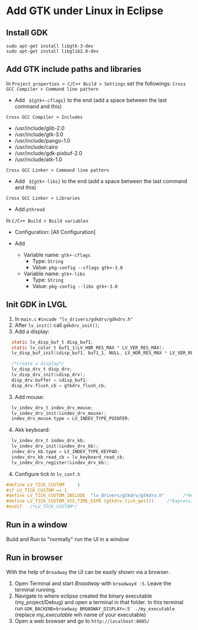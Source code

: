 # Add GTK under Linux in Eclipse

## Install GDK

```
sudo apt-get install libgtk-3-dev
sudo apt-get install libglib2.0-dev
```

## Add GTK include paths and libraries

In `Project properties > C/C++ Build > Settings` set the followings:
`Cross GCC Compiler > Command line pattern`
  - Add ` ${gtk+-cflags}` to the end (add a space between the last command and this)
  
`Cross GCC Compiler > Includes`
 - /usr/include/glib-2.0
 - /usr/include/gtk-3.0
 - /usr/include/pango-1.0
 - /usr/include/cairo
 - /usr/include/gdk-pixbuf-2.0
 - /usr/include/atk-1.0
		
`Cross GCC Linker > Command line pattern`
 - Add ` ${gtk+-libs}` to the end (add a space between the last command and this)
 
 
`Cross GCC Linker > Libraries`
 - Add `pthread`
 
 
In `C/C++ Build > Build variables`
- Configuration: [All Configuration]

- Add
  - Variable name: `gtk+-cflags`
    - Type: `String`
    - Value: `pkg-config --cflags gtk+-3.0`
  - Variable name: `gtk+-libs`
    - Type: `String`
    - Value: `pkg-config --libs gtk+-3.0`


## Init GDK in LVGL

1. In `main.c` `#incude "lv_drivers/gdkdrv/gdkdrv.h"`
2. After `lv_init()` call `gdkdrv_init()`; 
3. Add a display:
```c
  static lv_disp_buf_t disp_buf1;
  static lv_color_t buf1_1[LV_HOR_RES_MAX * LV_VER_RES_MAX];
  lv_disp_buf_init(&disp_buf1, buf1_1, NULL, LV_HOR_RES_MAX * LV_VER_RES_MAX);

  /*Create a display*/
  lv_disp_drv_t disp_drv;
  lv_disp_drv_init(&disp_drv);
  disp_drv.buffer = &disp_buf1;
  disp_drv.flush_cb = gtkdrv_flush_cb;
```
3. Add mouse:
```c
  lv_indev_drv_t indev_drv_mouse;
  lv_indev_drv_init(&indev_drv_mouse);
  indev_drv_mouse.type = LV_INDEV_TYPE_POINTER;
```
4. Akk keyboard:
```c
  lv_indev_drv_t indev_drv_kb;
  lv_indev_drv_init(&indev_drv_kb);
  indev_drv_kb.type = LV_INDEV_TYPE_KEYPAD;
  indev_drv_kb.read_cb = lv_keyboard_read_cb;
  lv_indev_drv_register(&indev_drv_kb);
```
4. Configure tick in `lv_conf.h`
```c
#define LV_TICK_CUSTOM     1
#if LV_TICK_CUSTOM == 1
#define LV_TICK_CUSTOM_INCLUDE  "lv_drivers/gtkdrv/gtkdrv.h"       /*Header for the sys time function*/
#define LV_TICK_CUSTOM_SYS_TIME_EXPR (gtkdrv_tick_get())     /*Expression evaluating to current systime in ms*/
#endif   /*LV_TICK_CUSTOM*/
```

## Run in a window
Build and Run to "normally" run the UI in a window  

## Run in browser
With the help of `Broadway` the UI can be easily shown via a browser. 

1. Open Terminal and start *Broadway* with `broadwayd :5`. Leave the terminal running.
2. Navigate to where eclipse created the binary executable (my_project/Debug) and open a terminal in that folder. 
In this terminal run ``GDK_BACKEND=broadway BROADWAY_DISPLAY=:5` ./my_executable`` (replace *my_executable* wih name of your executable)
3. Open a web browser and go to `http://localhost:8085/`

